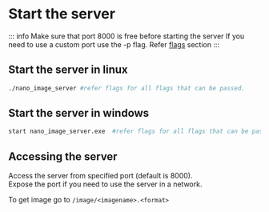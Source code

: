 # Start the server

::: info
Make sure that port 8000 is free before starting the server
If you need to use a custom port use the -p flag. Refer [flags](./flags) section
:::

## Start the server in linux

```bash
./nano_image_server #refer flags for all flags that can be passed.
```

## Start the server in windows

```bash
start nano_image_server.exe  #refer flags for all flags that can be passed
```

## Accessing the server

Access the server from specified port (default is 8000).<br>
Expose the port if you need to use the server in a network.

To get image go to `/image/<imagename>.<format>`
